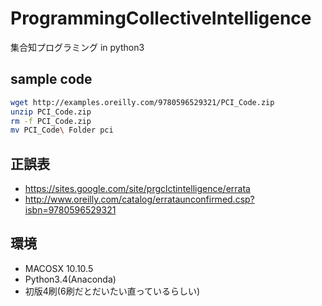 # ProgrammingCollectiveIntelligence
集合知プログラミング in python3

## sample code

```sh
wget http://examples.oreilly.com/9780596529321/PCI_Code.zip
unzip PCI_Code.zip
rm -f PCI_Code.zip
mv PCI_Code\ Folder pci
```

## 正誤表
- https://sites.google.com/site/prgclctintelligence/errata
- http://www.oreilly.com/catalog/errataunconfirmed.csp?isbn=9780596529321

## 環境
- MACOSX 10.10.5
- Python3.4(Anaconda)
- 初版4刷(6刷だとだいたい直っているらしい)
